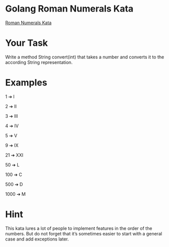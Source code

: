 # Golang Roman Numerals Kata
[Roman Numerals Kata](https://kata-log.rocks/roman-numerals-kata) 

# Your Task
Write a method String convert(int) that takes a number and converts it to the according String representation.

# Examples

   1 ➔ I
   
   2 ➔ II
   
   3 ➔ III
   
   4 ➔ IV
   
   5 ➔ V
   
   9 ➔ IX
   
  21 ➔ XXI
  
  50 ➔ L
  
 100 ➔ C
 
 500 ➔ D
 
1000 ➔ M

# Hint
This kata lures a lot of people to implement features in the order of the numbers. But do not forget that it’s sometimes easier to start with a general case and add exceptions later.
